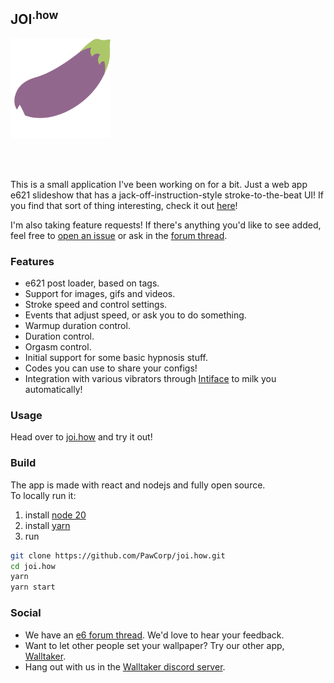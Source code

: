 ## JOI<sup>.how</sup>

<a href="https://joi.how" title="joi.how">
    <img src="src/assets/logo.svg" alt="eggplant" width="160" />
</a>

</br></br>

This is a small application I've been working on for a bit. Just a web app e621 slideshow that has a jack-off-instruction-style stroke-to-the-beat UI! If you find that sort of thing interesting, check it out [here](https://joi.how)!

I'm also taking feature requests! If there's anything you'd like to see added, feel free to [open an issue](/issues) or ask in the [forum thread](https://e621.net/forum_topics/23796).

### Features

- e621 post loader, based on tags.
- Support for images, gifs and videos.
- Stroke speed and control settings.
- Events that adjust speed, or ask you to do something.
- Warmup duration control.
- Duration control.
- Orgasm control.
- Initial support for some basic hypnosis stuff.
- Codes you can use to share your configs!
- Integration with various vibrators through [Intiface](https://intiface.com/) to milk you automatically!

### Usage

Head over to [joi.how](https://joi.how) and try it out!

### Build

The app is made with react and nodejs and fully open source.  
To locally run it:

1. install [node 20](https://nodejs.org/en/blog/release/v20.12.0/)
2. install [yarn](https://classic.yarnpkg.com/lang/en/docs/install/)
3. run

```sh
git clone https://github.com/PawCorp/joi.how.git
cd joi.how
yarn
yarn start
```

### Social

- We have an [e6 forum thread](https://e621.net/forum_topics/23796). We'd love to hear your feedback.
- Want to let other people set your wallpaper? Try our other app, [Walltaker](https://walltaker.joi.how/).
- Hang out with us in the [Walltaker discord server](https://discord.com/invite/waaHCqUXj6).
